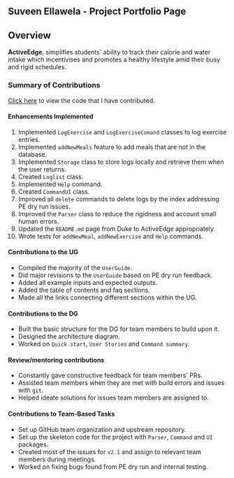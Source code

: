 ## Suveen Ellawela  - Project Portfolio Page

## Overview
**ActiveEdge**, simplifies students' ability to track their calorie and water intake which
incentivises and promotes a healthy lifestyle amid their busy and rigid schedules.

### Summary of Contributions
[Click here](https://nus-cs2113-ay2324s2.github.io/tp-dashboard/?search=suveene&breakdown=true&sort=groupTitle%20dsc&sortWithin=title&since=2024-02-23&timeframe=commit&mergegroup=&groupSelect=groupByRepos&checkedFileTypes=docs~functional-code~test-code~other) to view the code that I have contributed.

#### Enhancements Implemented
1. Implemented `LogExercise` and `LogExerciseComand` classes to log exercise entries.   
2. Implemented `addNewMeals` feature to add meals that are not in the database.     
3. Implemented `Storage` class to store logs locally and retrieve them when
the user returns.   
4. Created `Loglist` class.    
5. Implemented `Help` command.
6. Created `CommandUI` class.
7. Improved all `delete` commands to delete logs by the index addressing PE dry run issues.   
8. Improved the `Parser` class to reduce the rigidness and account small human errors.     
9. Updated the `README.md` page from Duke to ActiveEdge appropriately.         
10. Wrote tests for `addNewMeal`, `addNewExercise` and `Help` commands.

#### Contributions to the UG
- Compiled the majority of the `UserGuide`.   
- Did major revisions to the `UserGuide` based on PE dry run feedback.    
- Added all example inputs and expected outputs.  
- Added the table of contents and faq sections.   
- Made all the links connecting different sections within the UG.

#### Contributions to the DG
- Built the basic structure for the DG for team members to build upon it.
- Designed the architecture diagram.  
- Worked on `Quick start`, `User Stories` and `Command summary`.

#### Review/mentoring contributions
- Constantly gave constructive feedback for team members' PRs.
- Assisted team members when they are met with build errors and issues with `git`.    
- Helped ideate solutions for issues team members are assigned to.

#### Contributions to Team-Based Tasks
- Set up GitHub team organization and upstream repository.    
- Set up the skeleton code for the project with `Parser`, `Command` and `UI` packages.  
- Created most of the issues for `v2.1` and assign to relevant team members during meetings.  
- Worked on fixing bugs found from PE dry run and internal testing.
